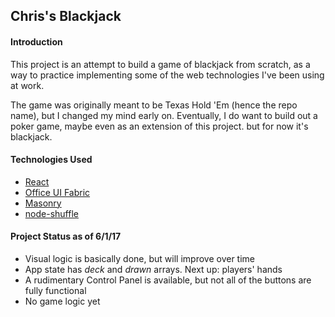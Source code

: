 ## Chris's Blackjack

#### Introduction
This project is an attempt to build a game of blackjack from scratch, as a way to practice implementing some of the web technologies I've been using at work. 

The game was originally meant to be Texas Hold 'Em (hence the repo name), but I changed my mind early on. Eventually, I do want to build out a poker game, maybe even as an extension of this project. but for now it's blackjack. 

#### Technologies Used
* [React](https://facebook.github.io/react/)
* [Office UI Fabric](https://dev.office.com/fabric)
* [Masonry](https://masonry.desandro.com/) 
* [node-shuffle](https://github.com/codegard1/node-shuffle)

#### Project Status as of 6/1/17
* Visual logic is basically done, but will improve over time
* App state has *deck* and *drawn* arrays. Next up: players' hands
* A rudimentary Control Panel is available, but not all of the buttons are fully functional
* No game logic yet
